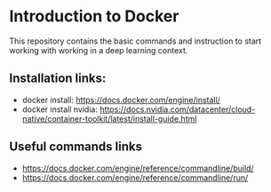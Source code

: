 # Introduction to Docker

This repository contains the basic commands and instruction to start working with working in a deep learning context.

## Installation links:

- docker install: https://docs.docker.com/engine/install/
- docker install nvidia: https://docs.nvidia.com/datacenter/cloud-native/container-toolkit/latest/install-guide.html

## Useful commands links

- https://docs.docker.com/engine/reference/commandline/build/
- https://docs.docker.com/engine/reference/commandline/run/